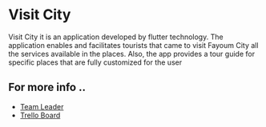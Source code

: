 # Visit City

Visit City it is an application developed by flutter technology.
The application enables and facilitates tourists that came to visit Fayoum City all the services available in the places.
Also, the app provides a tour guide for specific places that are fully customized for the user


## For more info ..
- [Team Leader](https://github.com/YoussefDeabes)
- [Trello Board](https://trello.com/b/zxnMsjgo/visit-fayoum-app)
